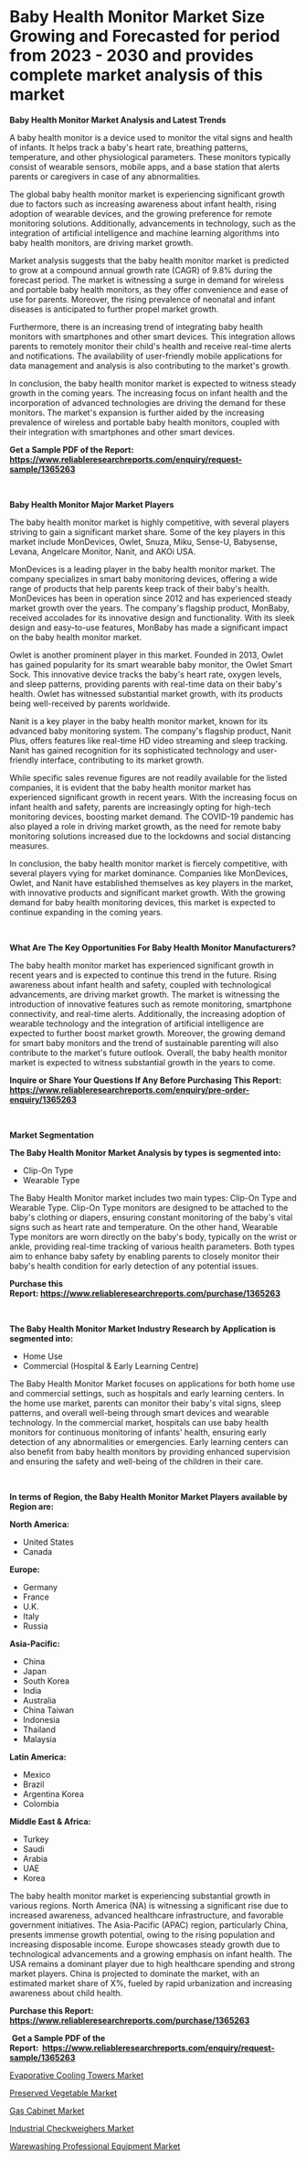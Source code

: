 <p><h1>Baby Health Monitor Market Size Growing and Forecasted for period from 2023 - 2030 and provides complete market analysis of this market</h1></p><p><strong>Baby Health Monitor Market Analysis and Latest Trends</strong></p>
<p><p>A baby health monitor is a device used to monitor the vital signs and health of infants. It helps track a baby's heart rate, breathing patterns, temperature, and other physiological parameters. These monitors typically consist of wearable sensors, mobile apps, and a base station that alerts parents or caregivers in case of any abnormalities.</p><p>The global baby health monitor market is experiencing significant growth due to factors such as increasing awareness about infant health, rising adoption of wearable devices, and the growing preference for remote monitoring solutions. Additionally, advancements in technology, such as the integration of artificial intelligence and machine learning algorithms into baby health monitors, are driving market growth.</p><p>Market analysis suggests that the baby health monitor market is predicted to grow at a compound annual growth rate (CAGR) of 9.8% during the forecast period. The market is witnessing a surge in demand for wireless and portable baby health monitors, as they offer convenience and ease of use for parents. Moreover, the rising prevalence of neonatal and infant diseases is anticipated to further propel market growth.</p><p>Furthermore, there is an increasing trend of integrating baby health monitors with smartphones and other smart devices. This integration allows parents to remotely monitor their child's health and receive real-time alerts and notifications. The availability of user-friendly mobile applications for data management and analysis is also contributing to the market's growth.</p><p>In conclusion, the baby health monitor market is expected to witness steady growth in the coming years. The increasing focus on infant health and the incorporation of advanced technologies are driving the demand for these monitors. The market's expansion is further aided by the increasing prevalence of wireless and portable baby health monitors, coupled with their integration with smartphones and other smart devices.</p></p>
<p><strong>Get a Sample PDF of the Report:&nbsp; <a href="https://www.reliableresearchreports.com/enquiry/request-sample/1365263">https://www.reliableresearchreports.com/enquiry/request-sample/1365263</a></strong></p>
<p>&nbsp;</p>
<p><strong>Baby Health Monitor Major Market Players</strong></p>
<p><p>The baby health monitor market is highly competitive, with several players striving to gain a significant market share. Some of the key players in this market include MonDevices, Owlet, Snuza, Miku, Sense-U, Babysense, Levana, Angelcare Monitor, Nanit, and AKOi USA. </p><p>MonDevices is a leading player in the baby health monitor market. The company specializes in smart baby monitoring devices, offering a wide range of products that help parents keep track of their baby's health. MonDevices has been in operation since 2012 and has experienced steady market growth over the years. The company's flagship product, MonBaby, received accolades for its innovative design and functionality. With its sleek design and easy-to-use features, MonBaby has made a significant impact on the baby health monitor market.</p><p>Owlet is another prominent player in this market. Founded in 2013, Owlet has gained popularity for its smart wearable baby monitor, the Owlet Smart Sock. This innovative device tracks the baby's heart rate, oxygen levels, and sleep patterns, providing parents with real-time data on their baby's health. Owlet has witnessed substantial market growth, with its products being well-received by parents worldwide.</p><p>Nanit is a key player in the baby health monitor market, known for its advanced baby monitoring system. The company's flagship product, Nanit Plus, offers features like real-time HD video streaming and sleep tracking. Nanit has gained recognition for its sophisticated technology and user-friendly interface, contributing to its market growth.</p><p>While specific sales revenue figures are not readily available for the listed companies, it is evident that the baby health monitor market has experienced significant growth in recent years. With the increasing focus on infant health and safety, parents are increasingly opting for high-tech monitoring devices, boosting market demand. The COVID-19 pandemic has also played a role in driving market growth, as the need for remote baby monitoring solutions increased due to the lockdowns and social distancing measures.</p><p>In conclusion, the baby health monitor market is fiercely competitive, with several players vying for market dominance. Companies like MonDevices, Owlet, and Nanit have established themselves as key players in the market, with innovative products and significant market growth. With the growing demand for baby health monitoring devices, this market is expected to continue expanding in the coming years.</p></p>
<p>&nbsp;</p>
<p><strong>What Are The Key Opportunities For Baby Health Monitor Manufacturers?</strong></p>
<p><p>The baby health monitor market has experienced significant growth in recent years and is expected to continue this trend in the future. Rising awareness about infant health and safety, coupled with technological advancements, are driving market growth. The market is witnessing the introduction of innovative features such as remote monitoring, smartphone connectivity, and real-time alerts. Additionally, the increasing adoption of wearable technology and the integration of artificial intelligence are expected to further boost market growth. Moreover, the growing demand for smart baby monitors and the trend of sustainable parenting will also contribute to the market's future outlook. Overall, the baby health monitor market is expected to witness substantial growth in the years to come.</p></p>
<p><strong>Inquire or Share Your Questions If Any Before Purchasing This Report: <a href="https://www.reliableresearchreports.com/enquiry/pre-order-enquiry/1365263">https://www.reliableresearchreports.com/enquiry/pre-order-enquiry/1365263</a></strong></p>
<p>&nbsp;</p>
<p><strong>Market Segmentation</strong></p>
<p><strong>The Baby Health Monitor Market Analysis by types is segmented into:</strong></p>
<p><ul><li>Clip-On Type</li><li>Wearable Type</li></ul></p>
<p><p>The Baby Health Monitor market includes two main types: Clip-On Type and Wearable Type. Clip-On Type monitors are designed to be attached to the baby's clothing or diapers, ensuring constant monitoring of the baby's vital signs such as heart rate and temperature. On the other hand, Wearable Type monitors are worn directly on the baby's body, typically on the wrist or ankle, providing real-time tracking of various health parameters. Both types aim to enhance baby safety by enabling parents to closely monitor their baby's health condition for early detection of any potential issues.</p></p>
<p><strong>Purchase this Report:&nbsp;<a href="https://www.reliableresearchreports.com/purchase/1365263">https://www.reliableresearchreports.com/purchase/1365263</a></strong></p>
<p>&nbsp;</p>
<p><strong>The Baby Health Monitor Market Industry Research by Application is segmented into:</strong></p>
<p><ul><li>Home Use</li><li>Commercial (Hospital & Early Learning Centre)</li></ul></p>
<p><p>The Baby Health Monitor Market focuses on applications for both home use and commercial settings, such as hospitals and early learning centers. In the home use market, parents can monitor their baby's vital signs, sleep patterns, and overall well-being through smart devices and wearable technology. In the commercial market, hospitals can use baby health monitors for continuous monitoring of infants' health, ensuring early detection of any abnormalities or emergencies. Early learning centers can also benefit from baby health monitors by providing enhanced supervision and ensuring the safety and well-being of the children in their care.</p></p>
<p>&nbsp;</p>
<p><strong>In terms of Region, the Baby Health Monitor Market Players available by Region are:</strong></p>
<p>
    <p> <strong> North America: </strong>
        <ul>
            <li>United States</li>
            <li>Canada</li>
        </ul>
        </p> 
    <p> <strong> Europe: </strong>
        <ul>
            <li>Germany</li>
            <li>France</li>
            <li>U.K.</li>
            <li>Italy</li>
            <li>Russia</li>
        </ul>
        </p> 
    <p> <strong> Asia-Pacific: </strong>
        <ul>
            <li>China</li>
            <li>Japan</li>
            <li>South Korea</li>
            <li>India</li>
            <li>Australia</li>
            <li>China Taiwan</li>
            <li>Indonesia</li>
            <li>Thailand</li>
            <li>Malaysia</li>
        </ul>
        </p> 
    <p> <strong> Latin America: </strong>
        <ul>
            <li>Mexico</li>
            <li>Brazil</li>
            <li>Argentina Korea</li>
            <li>Colombia</li>
        </ul>
        </p> 
    <p> <strong> Middle East & Africa: </strong>
        <ul>
            <li>Turkey</li>
            <li>Saudi</li>
            <li>Arabia</li>
            <li>UAE</li>
            <li>Korea</li>
        </ul>
    </p>
    </p>
<p><p>The baby health monitor market is experiencing substantial growth in various regions. North America (NA) is witnessing a significant rise due to increased awareness, advanced healthcare infrastructure, and favorable government initiatives. The Asia-Pacific (APAC) region, particularly China, presents immense growth potential, owing to the rising population and increasing disposable income. Europe showcases steady growth due to technological advancements and a growing emphasis on infant health. The USA remains a dominant player due to high healthcare spending and strong market players. China is projected to dominate the market, with an estimated market share of X%, fueled by rapid urbanization and increasing awareness about child health.</p></p>
<p><strong>Purchase this Report: <a href="https://www.reliableresearchreports.com/purchase/1365263">https://www.reliableresearchreports.com/purchase/1365263</a></strong></p>
<p>&nbsp;<strong>Get a Sample PDF of the Report:&nbsp;&nbsp;<a href="https://www.reliableresearchreports.com/enquiry/request-sample/1365263">https://www.reliableresearchreports.com/enquiry/request-sample/1365263</a></strong></p>
<p><strong></strong></p>
<p><p><a href="https://medium.com/@santo151299/evaporative-cooling-towers-market-size-growth-forecast-2023-2030-99002d3b80d2">Evaporative Cooling Towers Market</a></p><p><a href="https://medium.com/@tobyyundt2023/preserved-vegetable-market-size-growth-forecast-2023-2030-5ce06166fdab">Preserved Vegetable Market</a></p><p><a href="https://www.linkedin.com/pulse/gas-cabinet-market-challenges-opportunities-growth-drivers-tywpc/">Gas Cabinet Market</a></p><p><a href="https://www.linkedin.com/pulse/industrial-checkweighers-market-size-growth-forecast-from-2023-9ujyc/">Industrial Checkweighers Market</a></p><p><a href="https://www.linkedin.com/pulse/warewashing-professional-equipment-market-share-amp-new-trends-ux2tc/">Warewashing Professional Equipment Market</a></p></p>